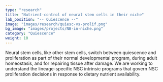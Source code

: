 ```yaml
---
type: "research"
title: "Nutrient-control of neural stem cells in their niche"
lab_position: "-- Quiescence --"
image: "images/research/quiesc-vs-prolif.png"
bg_image: "images/projects/NB-in-niche.png"
category: "Quiescence"
weight: 10
---
```

Neural stem cells, like other stem cells, switch between quiescence and proliferation as part of their normal developmental program, during adult homeostasis, and for repairing tissue after damage. We are working to understand the lineage-specific NSC intrinsic programs that govern NSC proliferation decisions in response to dietary nutrient availability.